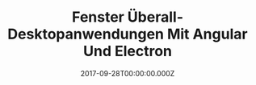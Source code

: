 ---
title: Fenster Überall- Desktopanwendungen Mit Angular Und Electron
date: 2017-09-28T00:00:00.000Z
image: speaking.jpg
event: BASTA! - Mainz
tags: [Angular,Electron,Javascript,Web,Development]
category: talks
---